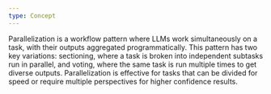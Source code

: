 ```yaml
---
type: Concept
---
```


Parallelization is a workflow pattern where LLMs work simultaneously on a task, with their outputs aggregated programmatically. This pattern has two key variations: sectioning, where a task is broken into independent subtasks run in parallel, and voting, where the same task is run multiple times to get diverse outputs. Parallelization is effective for tasks that can be divided for speed or require multiple perspectives for higher confidence results.